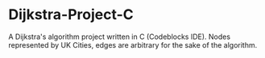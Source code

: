 # Dijkstra-Project-C
A Dijkstra's algorithm project written in C (Codeblocks IDE). Nodes represented by UK Cities, edges are arbitrary for the sake of the algorithm.
